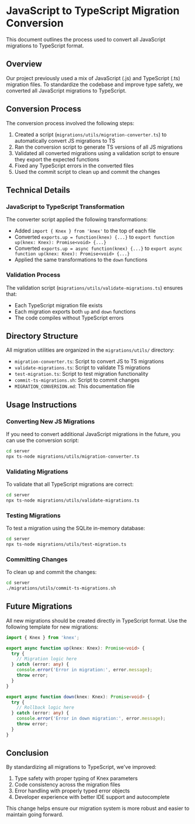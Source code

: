 # JavaScript to TypeScript Migration Conversion

This document outlines the process used to convert all JavaScript migrations to TypeScript format.

## Overview

Our project previously used a mix of JavaScript (.js) and TypeScript (.ts) migration files. To standardize the codebase and improve type safety, we converted all JavaScript migrations to TypeScript.

## Conversion Process

The conversion process involved the following steps:

1. Created a script (`migrations/utils/migration-converter.ts`) to automatically convert JS migrations to TS
2. Ran the conversion script to generate TS versions of all JS migrations
3. Validated all converted migrations using a validation script to ensure they export the expected functions
4. Fixed any TypeScript errors in the converted files
5. Used the commit script to clean up and commit the changes

## Technical Details

### JavaScript to TypeScript Transformation

The converter script applied the following transformations:

- Added `import { Knex } from 'knex'` to the top of each file
- Converted `exports.up = function(knex) {...}` to `export function up(knex: Knex): Promise<void> {...}`
- Converted `exports.up = async function(knex) {...}` to `export async function up(knex: Knex): Promise<void> {...}`
- Applied the same transformations to the `down` functions

### Validation Process

The validation script (`migrations/utils/validate-migrations.ts`) ensures that:

- Each TypeScript migration file exists
- Each migration exports both `up` and `down` functions
- The code compiles without TypeScript errors

## Directory Structure

All migration utilities are organized in the `migrations/utils/` directory:

- `migration-converter.ts`: Script to convert JS to TS migrations
- `validate-migrations.ts`: Script to validate TS migrations
- `test-migration.ts`: Script to test migration functionality
- `commit-ts-migrations.sh`: Script to commit changes
- `MIGRATION_CONVERSION.md`: This documentation file

## Usage Instructions

### Converting New JS Migrations

If you need to convert additional JavaScript migrations in the future, you can use the conversion script:

```bash
cd server
npx ts-node migrations/utils/migration-converter.ts
```

### Validating Migrations

To validate that all TypeScript migrations are correct:

```bash
cd server
npx ts-node migrations/utils/validate-migrations.ts
```

### Testing Migrations

To test a migration using the SQLite in-memory database:

```bash
cd server
npx ts-node migrations/utils/test-migration.ts
```

### Committing Changes

To clean up and commit the changes:

```bash
cd server
./migrations/utils/commit-ts-migrations.sh
```

## Future Migrations

All new migrations should be created directly in TypeScript format. Use the following template for new migrations:

```typescript
import { Knex } from 'knex';

export async function up(knex: Knex): Promise<void> {
  try {
    // Migration logic here
  } catch (error: any) {
    console.error('Error in migration:', error.message);
    throw error;
  }
}

export async function down(knex: Knex): Promise<void> {
  try {
    // Rollback logic here
  } catch (error: any) {
    console.error('Error in down migration:', error.message);
    throw error;
  }
}
```

## Conclusion

By standardizing all migrations to TypeScript, we've improved:

1. Type safety with proper typing of Knex parameters
2. Code consistency across the migration files
3. Error handling with properly typed error objects
4. Developer experience with better IDE support and autocomplete

This change helps ensure our migration system is more robust and easier to maintain going forward. 